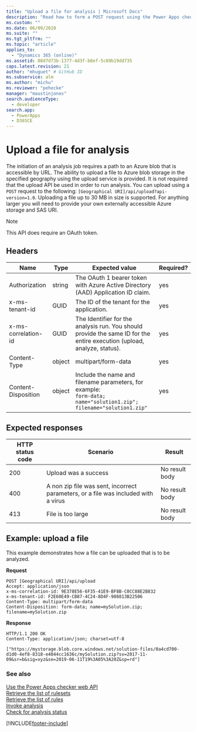 ```yaml
---
title: "Upload a file for analysis | Microsoft Docs"
description: "Read how to form a POST request using the Power Apps checker web API to retrieve to upload a file to analyze."
ms.custom: ""
ms.date: 06/09/2020
ms.suite: ""
ms.tgt_pltfrm: ""
ms.topic: "article"
applies_to: 
  - "Dynamics 365 (online)"
ms.assetid: 08d7d73b-1377-4d3f-b8ef-5c89b19dd735
caps.latest.revision: 21
author: "mhuguet" # GitHub ID
ms.subservice: alm
ms.author: "michu"
ms.reviewer: "pehecke"
manager: "maustinjones"
search.audienceType: 
  - developer
search.app: 
  - PowerApps
  - D365CE
---
```


# Upload a file for analysis

The initiation of an analysis job requires a path to an Azure blob that is accessible by URL. The ability to upload a file to Azure blob storage in the specified geography using the upload service is provided. It is not required that the upload API be used in order to run analysis. You can upload using a `POST` request to the following: `[Geographical URI]/api/upload?api-version=1.0`. Uploading a file up to 30 MB in size is supported. For anything larger you will need to provide your own externally accessible Azure storage and SAS URI.

> [!NOTE]
> This API does require an OAuth token.

<a name="bkmk_headers"></a>

## Headers

|Name|Type|Expected value|Required?|
|---|---|---|---|
|Authorization|string|The OAuth 1 bearer token with Azure Active Directory (AAD) Application ID claim.|yes|
|x-ms-tenant-id|GUID|The ID of the tenant for the application.|yes|
|x-ms-correlation-id|GUID|The Identifier for the analysis run. You should provide the same ID for the entire execution (upload, analyze, status).|yes|
|Content-Type|object|multipart/form-data|yes|
|Content-Disposition|object|Include the name and filename parameters, for example:<br />`form-data; name="solution1.zip"; filename="solution1.zip"`|yes|

<a name="bkmk_responses"></a>

## Expected responses

|HTTP status code|Scenario|Result|
|---|---|---|
|200|Upload was a success|No result body|
|400|A non zip file was sent, incorrect parameters, or a file was included with a virus|No result body|
|413|File is too large|No result body|

<a name="bkmk_upload"></a>

## Example: upload a file

This example demonstrates how a file can be uploaded that is to be analyzed.

**Request**

```http
POST [Geographical URI]/api/upload
Accept: application/json
x-ms-correlation-id: 9E378E56-6F35-41E9-BF8B-C0CC88E2B832
x-ms-tenant-id: F2E60E49-CB87-4C24-8D4F-908813B22506
Content-Type: multipart/form-data
Content-Disposition: form-data; name=mySolution.zip; filename=mySolution.zip
```

**Response**

```http
HTTP/1.1 200 OK
Content-Type: application/json; charset=utf-8

["https://mystorage.blob.core.windows.net/solution-files/0a4cd700-d1d0-4ef8-8318-e4844cc1636c/mySolution.zip?sv=2017-11-09&sr=b&sig=xyz&se=2019-06-11T19%3A05%3A20Z&sp=rd"]
```

### See also

[Use the Power Apps checker web API](overview.md)<br />
[Retrieve the list of rulesets](retrieve-rulesets.md)<br />
[Retrieve the list of rules](retrieve-rules.md)<br />
[Invoke analysis](analyze.md)<br />
[Check for analysis status](check-status.md)<br />

[!INCLUDE[footer-include](../../includes/footer-banner.md)]